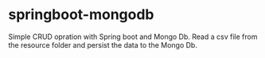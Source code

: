 # springboot-mongodb

Simple CRUD opration with Spring boot and Mongo Db.
Read a csv file from the resource folder and persist the data to the Mongo Db.
